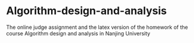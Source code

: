# Algorithm-design-and-analysis
The online judge assignment and the latex version of the homework of the course Algorithm design and analysis in Nanjing University
